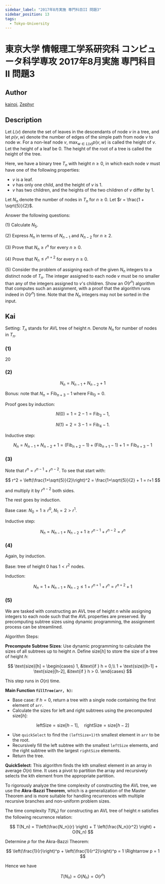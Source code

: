 ```yaml
---
sidebar_label: "2017年8月実施 専門科目II 問題3"
sidebar_position: 13
tags:
  - Tokyo-University
---
```

# 東京大学 情報理工学系研究科 コンピュータ科学専攻 2017年8月実施 専門科目II 問題3

## **Author**
[kainoj](https://github.com/kainoj/utokyo-cs), [Zephyr](https://inshi-notes.zephyr-zdz.space/Solutions/IS_CS/2018S/IS_CS-2018S2-03)

## **Description**
Let $L(v)$ denote the set of leaves in the descendants of node $v$ in a tree, and let $p(v, w)$ denote the number of edges of the simple path from node $v$ to node $w$. For a non-leaf node $v$, $\max_{w \in L(v)} p(v, w)$ is called the height of $v$. Let the height of a leaf be $0$. The height of the root of a tree is called the height of the tree.

Here, we have a binary tree $T_n$ with height $n \geq 0$, in which each node $v$ must have one of the following properties:

- $v$ is a leaf.
- $v$ has only one child, and the height of $v$ is $1$.
- $v$ has two children, and the heights of the two children of $v$ differ by $1$.

Let $N_n$ denote the number of nodes in $T_n$ for $n \geq 0$. Let $r = \frac{1 + \sqrt{5}}{2}$.

Answer the following questions:

(1) Calculate $N_5$.

(2) Express $N_n$ in terms of $N_{n-1}$ and $N_{n-2}$ for $n \geq 2$.

(3) Prove that $N_n \geq r^n$ for every $n \geq 0$.

(4) Prove that $N_n \leq r^{n+2}$ for every $n \geq 0$.

(5) Consider the problem of assigning each of the given $N_n$ integers to a distinct node of $T_n$. The integer assigned to each node $v$ must be no smaller than any of the integers assigned to $v$'s children. Show an $O(r^n)$ algorithm that computes such an assignment, with a proof that the algorithm runs indeed in $O(r^n)$ time. Note that the $N_n$ integers may not be sorted in the input.

## **Kai**
Setting: $T_n$ stands for AVL tree of height $n$.
Denote $N_n$ for number of nodes in $T_n$.

### (1)
$20$

### (2)

$$
N_n = N_{n-1} + N_{n-2} + 1 
$$

Bonus: note that $N_n = \text{Fib}_{n+3} - 1$  where $\text{Fib}_0 = 0$.

Proof goes by induction:

$$
N(0) = 1 = 2 - 1 = \text{Fib}_3 - 1,
$$

$$
N(1) = 2 = 3 - 1 = \text{Fib}_4 - 1.
$$

Inductive step:

$$
N_n = N_{n-1} + N_{n-2} + 1 = (\text{Fib}_{n+2} - 1) + (\text{Fib}_{n+1} - 1) + 1 = \text{Fib}_{n+3}-1    
$$

### (3)
Note that $r^n = r^{n-1} + r^{n-2}$.
To see that start with:

$$
 r^2 = \left(\frac{1+\sqrt{5}}{2}\right)^2 = \frac{1+\sqrt{5}}{2} + 1 = r+1   
$$

and multiply it by $r^{n-2}$ both sides.

The rest goes by induction. 

Base case: $N_0 = 1 \geq r^0$, $N_1 = 2 > r^1$.

Inductive step:

$$
N_n = N_{n-1} + N_{n-2} + 1 \geq r^{n-1} + r^{n-2} = r^n
$$

### (4)
Again, by induction.

Base: tree of height $0$ has $1< r^2$ nodes.

Induction:

$$
N_n = 1 + N_{n-1} + N_{n-2} \leq 1 + r^{n+1} + r^{n} = r^{n+2} + 1
$$

### (5)
We are tasked with constructing an AVL tree of height $n$ while assigning integers to each node such that the AVL properties are preserved. By precomputing subtree sizes using dynamic programming, the assignment process can be streamlined.

Algorithm Steps:

**Precompute Subtree Sizes**: Use dynamic programming to calculate the sizes of all subtrees up to height $n$. Define $\text{size}[h]$ to store the size of a tree of height $h$:

$$
\text{size}[h] = \begin{cases}
  1, &\text{if } h = 0,\\
  1 + \text{size}[h-1] + \text{size}[h-2], &\text{if } h > 0.
\end{cases}
$$

This step runs in $O(n)$ time.

**Main Function `fillTree(arr, h)`:**

- Base case: if $h=0$, return a tree with a single node containing the first element of `arr`.
- Calculate the sizes for left and right subtrees using the precomputed $\text{size}[h]$:

$$
\text{leftSize} = \text{size}[h-1], \quad \text{rightSize} = \text{size}[h-2]
$$

- Use `quickSelect` to find the `(leftSize+1)th` smallest element in `arr` to be the root.
- Recursively fill the left subtree with the smallest `leftSize` elements, and the right subtree with the largest `rightSize` elements.
- Return the tree.

**QuickSelect**: This algorithm finds the kth smallest element in an array in average $O(n)$ time. It uses a pivot to partition the array and recursively selects the kth element from the appropriate partition.

To rigorously analyze the time complexity of constructing the AVL tree, we use the **Akra-Bazzi Theorem**, which is a generalization of the Master Theorem and is more suitable for handling recurrences with multiple recursive branches and non-uniform problem sizes.

The time complexity $T(N_n)$ for constructing an AVL tree of height $n$ satisfies the following recurrence relation:

$$
T(N_n) = T\left(\frac{N_n}{r} \right) + T \left(\frac{N_n}{r^2} \right) + O(N_n)
$$

Determine $p$ for the Akra-Bazzi Theorem:

$$
\left(\frac{1}{r}\right)^p + \left(\frac{1}{r^2}\right)^p = 1 \Rightarrow p = 1
$$

Hence we have

$$
T(N_n) = O(N_n) = O(r^n)
$$
